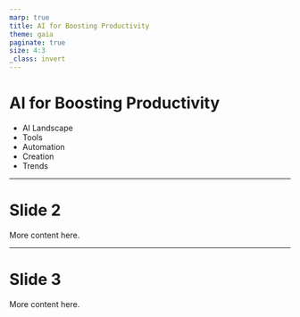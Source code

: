 ```yaml
---
marp: true
title: AI for Boosting Productivity
theme: gaia
paginate: true
size: 4:3
_class: invert
---
```


<!-- _class: invert lead -->

# AI for Boosting Productivity

- AI Landscape
- Tools
- Automation
- Creation
- Trends

---

# Slide 2

More content here.

---

# Slide 3

More content here.
